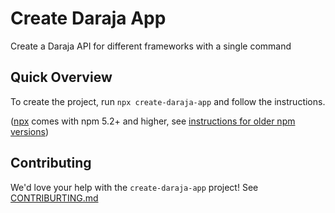 # Create Daraja App

Create a Daraja API for different frameworks with a single command

## Quick Overview

To create the project, run `npx create-daraja-app` and follow the instructions.

([npx](https://medium.com/@maybekatz/introducing-npx-an-npm-package-runner-55f7d4bd282b) comes with npm 5.2+ and higher, see [instructions for older npm versions](https://gist.github.com/gaearon/4064d3c23a77c74a3614c498a8bb1c5f))

## Contributing

We'd love your help with the `create-daraja-app` project! See [CONTRIBURTING.md](./CONTRIBUTING.md)
